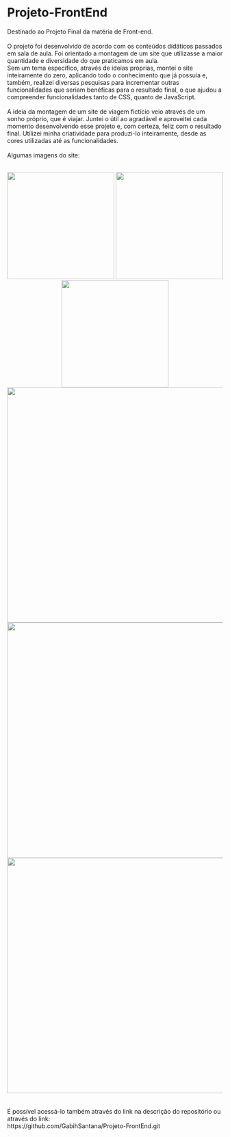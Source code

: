 # Projeto-FrontEnd
Destinado ao Projeto Final da matéria de Front-end.
<br /> <br />
O projeto foi desenvolvido de acordo com os conteúdos didáticos passados em sala de aula. Foi orientado a montagem de um site que utilizasse a maior
quantidade e diversidade do que praticamos em aula. 
<br />
Sem um tema específico, através de ideias próprias, montei o site inteiramente do zero, aplicando todo o conhecimento que já possuia e, também, realizei diversas pesquisas para incrementar outras funcionalidades que seriam benéficas para o resultado final, o que ajudou a compreender funcionalidades tanto de CSS, quanto de JavaScript. 
<br /> <br />
A ideia da montagem de um site de viagem fictício veio através de um sonho próprio, que é viajar. Juntei o útil ao agradável e aproveitei cada momento desenvolvendo esse
projeto e, com certeza, feliz com o resultado final. Utilizei minha criatividade para produzi-lo inteiramente, desde as cores utilizadas até as funcionalidades.
<br /> <br />
Algumas imagens do site:
<br /> <br />
<div align = "center">
<img src="https://github.com/GabihSantana/Projeto-FrontEnd/assets/135717302/fd401681-e295-4600-b2d1-5b060a87d6ff" width="250px" />
<img src="https://github.com/GabihSantana/Projeto-FrontEnd/assets/135717302/63e764d7-0643-4e92-9152-aa2290ab650e" width="250px" />
<img src="https://github.com/GabihSantana/Projeto-FrontEnd/assets/135717302/4978ae6b-93be-40e7-ae89-fa2ff29670f9" width="250px" />
</div>

<div align = "center">
<img src="https://github.com/GabihSantana/Projeto-FrontEnd/assets/135717302/ad353544-b163-4a35-b2c6-441a14b9cd73" width="550px" />
<img src="https://github.com/GabihSantana/Projeto-FrontEnd/assets/135717302/afba7670-5836-4f86-a4d8-0a056a106fb3" width="550px" />
<img src="https://github.com/GabihSantana/Projeto-FrontEnd/assets/135717302/fc667243-bfe8-4eb7-a536-198147bd84b8" width="550px" />
</div>
<br /><br />
É possível acessá-lo também através do link na descrição do repositório ou através do link:
<br />
https://github.com/GabihSantana/Projeto-FrontEnd.git
